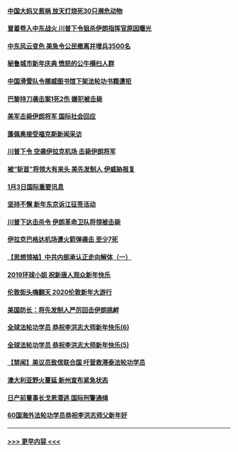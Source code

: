 #### [中国大妈又惹祸 放天灯烧死30只濒危动物](../pages/prog202/a102744899.md?t=01041433) 
#### [冒着卷入中东战火 川普下令狙杀伊朗指挥官原因曝光](../pages/prog202/a102744900.md?t=01041433) 
#### [中东风云变色 美急令公民撤离并增兵3500名](../pages/prog202/a102744827.md?t=01041433) 
#### [秘鲁城市新年庆典 愤怒的公牛横扫人群](../pages/prog202/a102744618.md?t=01041433) 
#### [中国滑雪队令挪威图书馆下架法轮功书籍遭拒](../pages/prog202/a102744639.md?t=01041433) 
#### [巴黎持刀袭击案1死2伤 嫌犯被击毙](../pages/prog202/a102744566.md?t=01041433) 
#### [美军击毙伊朗将军 国际社会回应](../pages/prog202/a102744485.md?t=01041433) 
#### [蓬佩奥接受福克斯新闻采访](../pages/prog202/a102744480.md?t=01041433) 
#### [川普下令 空袭伊拉克机场 击毙伊朗将军](../pages/prog202/a102744470.md?t=01041433) 
#### [被“斩首”将领大有来头 美先发制人 伊威胁报复](../pages/prog202/a102744454.md?t=01041433) 
#### [1月3日国际重要讯息](../pages/prog202/a102744301.md?t=01041433) 
#### [坚持不懈 新年东京诉江征签活动](../pages/prog202/a102744303.md?t=01041433) 
#### [川普下达击杀令 伊朗革命卫队将领被击毙](../pages/prog202/a102741911.md?t=01041433) 
#### [伊拉克巴格达机场遭火箭弹袭击 至少7死](../pages/prog202/a102744115.md?t=01041433) 
#### [【思想领袖】中共内部承认正走向解体（一）](../pages/prog202/a102744097.md?t=01041433) 
#### [2019环球小姐 祝新唐人观众新年快乐](../pages/prog202/a102744043.md?t=01041433) 
#### [伦敦街头嗨翻天 2020伦敦新年大游行](../pages/prog202/a102743925.md?t=01041433) 
#### [美国防长：将先发制人严厉回击伊朗挑衅](../pages/prog202/a102743930.md?t=01041433) 
#### [全球法轮功学员 恭祝李洪志大师新年快乐(6)](../pages/prog202/a102743899.md?t=01041433) 
#### [全球法轮功学员 恭祝李洪志大师新年快乐(5)](../pages/prog202/a102743766.md?t=01041433) 
#### [【禁闻】美议员致信联合国 吁营救滞泰法轮功学员](../pages/prog202/a102743781.md?t=01041433) 
#### [澳大利亚野火蔓延 新州宣布紧急状态](../pages/prog202/a102743681.md?t=01041433) 
#### [日产前董事长戈恩潜逃 国际刑警通缉](../pages/prog202/a102743676.md?t=01041433) 
#### [60国海外法轮功学员恭祝李洪志师父新年好](../pages/prog202/a102743628.md?t=01041433) 

----
#### [ >>> 更早内容 <<< ](../indexes/prog202-earlier.md)
